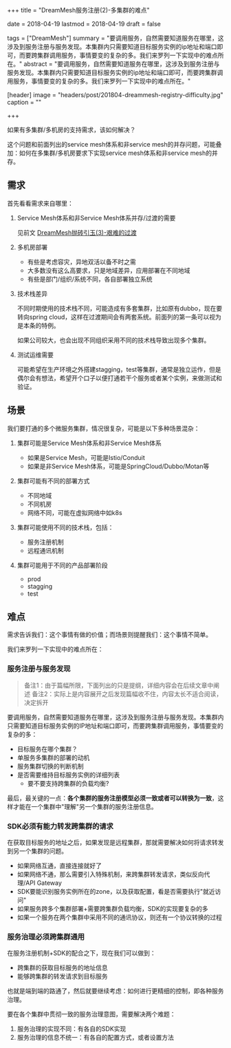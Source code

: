+++
title = "DreamMesh服务注册(2)-多集群的难点"

date = 2018-04-19
lastmod = 2018-04-19
draft = false

tags = ["DreamMesh"]
summary = "要调用服务，自然需要知道服务在哪里，这涉及到服务注册与服务发现。本集群内只需要知道目标服务实例的ip地址和端口即可，而要跨集群调用服务，事情要变的复杂的多。我们来罗列一下实现中的难点所在。"
abstract = "要调用服务，自然需要知道服务在哪里，这涉及到服务注册与服务发现。本集群内只需要知道目标服务实例的ip地址和端口即可，而要跨集群调用服务，事情要变的复杂的多。我们来罗列一下实现中的难点所在。"

[header]
image = "headers/post/201804-dreammesh-registry-difficulty.jpg"
caption = ""

+++

如果有多集群/多机房的支持需求，该如何解决？

这个问题和前面列出的service mesh体系和非service mesh的并存问题，可能叠加：如何在多集群/多机房要求下实现service mesh体系和非service mesh的并存。

## 需求

首先看看需求来自哪里：

1. Service Mesh体系和非Service Mesh体系并存/过渡的需要

	见前文 [DreamMesh抛砖引玉(3)-艰难的过渡](../201802-dreammesh-brainstorm-transition/)

2. 多机房部署

	- 有些是考虑容灾，异地双活以备不时之需
	- 大多数没有这么高要求，只是地域差异，应用部署在不同地域
	- 有些是部门/组织/系统不同，各自部署独立系统

3. 技术栈差异

	不同时期使用的技术栈不同，可能造成有多套集群，比如原有dubbo，现在要转向spring cloud，这样在过渡期间会有两套系统。前面列的第一条可以视为是本条的特例。

	如果公司较大，也会出现不同组织采用不同的技术栈导致出现多个集群。

4. 测试运维需要

	可能希望在生产环境之外搭建stagging，test等集群，通常是独立运作，但是偶尔会有想法，希望开个口子以便打通若干个服务或者某个实例，来做测试和验证。

## 场景

我们要打通的多个微服务集群，情况很复杂，可能是以下多种场景混杂：

1. 集群可能是Service Mesh体系和非Service Mesh体系

	- 如果是Service Mesh，可能是Istio/Conduit
	- 如果是非Service Mesh体系，可能是SpringCloud/Dubbo/Motan等

1. 集群可能有不同的部署方式

	- 不同地域
    - 不同机房
    - 网络不同，可能在虚拟网络中如k8s

1. 集群可能使用不同的技术栈，包括：

	- 服务注册机制
	- 远程通讯机制

1. 集群可能用于不同的产品部署阶段

	- prod
	- stagging
	- test

## 难点

需求告诉我们：这个事情有做的价值；而场景则提醒我们：这个事情不简单。

我们来罗列一下实现中的难点所在：

### 服务注册与服务发现

> 备注1：由于篇幅所限，下面列出的只是提纲，详细内容会在后续文章中阐述
> 备注2：实际上是内容展开之后发现篇幅收不住，内容太长不适合阅读，决定拆开

要调用服务，自然需要知道服务在哪里，这涉及到服务注册与服务发现。本集群内只需要知道目标服务实例的IP地址和端口即可，而要跨集群调用服务，事情要变的复杂的多：

* 目标服务在哪个集群？
* 单服务多集群的部署的动机
* 服务集群切换的判断机制
* 是否需要维持目标服务实例的详细列表
  - 要不要支持跨集群的负载均衡?

最后，最关键的一点：__各个集群的服务注册模型必须一致或者可以转换为一致__，这样才能在一个集群中"理解"另一个集群的服务注册信息。

### SDK必须有能力转发跨集群的请求

在获取目标服务的地址之后，如果发现是远程集群，那就需要解决如何将请求转发到另一个集群的问题。

* 如果网络互通，直接连接就好了
* 如果网络不通，那么需要引入特殊机制，来跨集群转发请求，类似反向代理/API Gateway
* SDK要能识别服务实例所在的zone，以及获取配置，看是否需要执行"就近访问"
* 如果服务跨多个集群部署+需要跨集群负载均衡，SDK的实现要复杂的多
* 如果一个服务在两个集群中采用不同的通讯协议，则还有一个协议转换的过程 

### 服务治理必须跨集群通用

在服务注册机制+SDK的配合之下，现在我们可以做到：

* 跨集群的获取目标服务的地址信息
* 能够跨集群的转发请求到目标服务

也就是端到端的路通了，然后就要继续考虑：如何进行更精细的控制，即各种服务治理。

要在各个集群中贯彻一致的服务治理意图，需要解决两个难题：

1. 服务治理的实现不同：有各自的SDK实现
2. 服务治理的信息不统一：有各自的配置方式，或者设置方法


